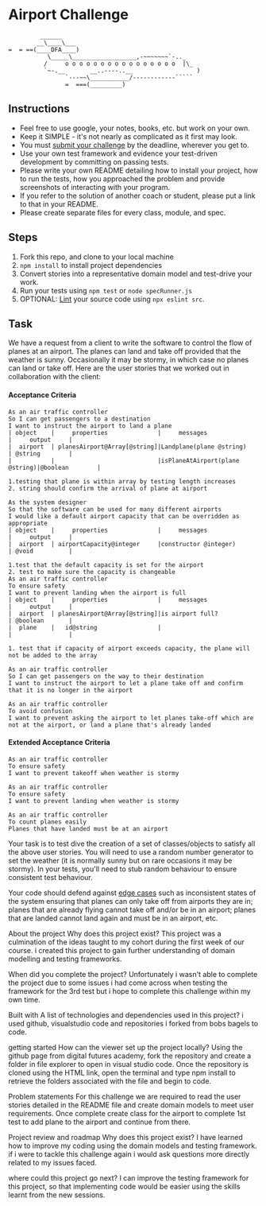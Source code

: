 # Airport Challenge

``````
         ______
        __\____\___
=  = ==(____DFA____)
           \_____\__________________,-~~~~~~~`-.._
          /     o o o o o o o o o o o o o o o o  |\_
          `~-.__       __..----..__                  )
                `---~~\___________/------------`````
                =  ===(_________)

``````

## Instructions

- Feel free to use google, your notes, books, etc. but work on your own.
- Keep it SIMPLE - it's not nearly as complicated as it first may look.
- You must [submit your challenge](https://airtable.com/shrUGm2T8TYCFAmjN) by the deadline, wherever you get to.
- Use your own test framework and evidence your test-driven development by committing on passing tests.
- Please write your own README detailing how to install your project, how to run the tests, how you approached the problem and provide screenshots of interacting with your program.
- If you refer to the solution of another coach or student, please put a link to that in your README.
- Please create separate files for every class, module, and spec.

## Steps

1. Fork this repo, and clone to your local machine
2. `npm install` to install project dependencies
3. Convert stories into a representative domain model and test-drive your work.
4. Run your tests using `npm test` or `node specRunner.js`
5. OPTIONAL: [Lint](https://eslint.org/docs/user-guide/getting-started) your source code using `npx eslint src`.

## Task

We have a request from a client to write the software to control the flow of planes at an airport. The planes can land and take off provided that the weather is sunny. Occasionally it may be stormy, in which case no planes can land or take off. Here are the user stories that we worked out in collaboration with the client:

#### Acceptance Criteria

```
As an air traffic controller
So I can get passengers to a destination
I want to instruct the airport to land a plane
| object    |     properties              |     messages                  |     output     |
|  airport  | planesAirport@Array[@string]|Landplane(plane @string)       | @string        |
|           |                             |isPlaneAtAirport(plane @string)|@boolean        |

1.testing that plane is within array by testing length increases
2. string should confirm the arrival of plane at airport

As the system designer
So that the software can be used for many different airports
I would like a default airport capacity that can be overridden as appropriate
| object    |     properties              |     messages                  |     output     |
|  airport  | airportCapacity@integer     |constructor @integer)          | @void          |

1.test that the default capacity is set for the airport
2. test to make sure the capacity is changeable
As an air traffic controller
To ensure safety
I want to prevent landing when the airport is full
| object    |     properties              |     messages                  |     output     |
|  airport  | planesAirport@Array[@string]|is airport full?               | @boolean       |
|  plane    |   id@string                 |                               |                |

1. test that if capacity of airport exceeds capacity, the plane will not be added to the array

As an air traffic controller
So I can get passengers on the way to their destination
I want to instruct the airport to let a plane take off and confirm that it is no longer in the airport

As an air traffic controller
To avoid confusion
I want to prevent asking the airport to let planes take-off which are not at the airport, or land a plane that's already landed
```

#### Extended Acceptance Criteria

```
As an air traffic controller
To ensure safety
I want to prevent takeoff when weather is stormy

As an air traffic controller
To ensure safety
I want to prevent landing when weather is stormy

As an air traffic controller
To count planes easily
Planes that have landed must be at an airport
```

Your task is to test dive the creation of a set of classes/objects to satisfy all the above user stories. You will need to use a random number generator to set the weather (it is normally sunny but on rare occasions it may be stormy). In your tests, you'll need to stub random behaviour to ensure consistent test behaviour.

Your code should defend against [edge cases](http://programmers.stackexchange.com/questions/125587/what-are-the-difference-between-an-edge-case-a-corner-case-a-base-case-and-a-b) such as inconsistent states of the system ensuring that planes can only take off from airports they are in; planes that are already flying cannot take off and/or be in an airport; planes that are landed cannot land again and must be in an airport, etc.

About the project
Why does this project exist?
This project was a culmination of the ideas taught to my cohort during the first week of our course. i created this project to gain further understanding of domain modelling and testing frameworks.

When did you complete the project?
Unfortunately i wasn't able to complete the project due to some issues i had come across when testing the framework for the 3rd test but i hope to complete this challenge within my own time.

Built with
A list of technologies and dependencies used in this project?
i used github, visualstudio code and repositories i forked from bobs bagels to code.

getting started
How can the viewer set up the project locally?
Using the github page from digital futures academy, fork the repository and create a folder in file explorer to open in visual studio code. Once the repository is cloned using the HTML link, open the terminal and type npm install to retrieve the folders associated with the file and begin to code.

Problem statements
For this challenge we are required to read the user stories detailed in the README file and create domain models to meet user requirements. Once complete create class for the airport to complete 1st test to add plane to the airport and continue from there.

Project review and roadmap
Why does this project exist?
I have learned how to improve my coding using the domain models and testing framework. if i were to tackle this challenge again i would ask questions more directly related to my issues faced.

where could this project go next?
I can improve the testing framework for this project, so that implementing code would be easier using the skills learnt from the new sessions.
